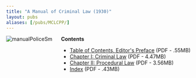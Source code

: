 ```yaml
---
title: "A Manual of Criminal Law (1930)"
layout: pubs
aliases: [/pubs/MCLCPP/]
---
```


<div class="columns">
  <div class="column is-one-quarter">
    <img src="/img/pub/MCLCPP/manualPoliceSm.jpg" alt="manualPoliceSm" />
  </div>
  <div class="column">
    <strong>Contents</strong>
    <ul>
      <li><a href="/img/pub/MCLCPP/MCLCPP.toc.pdf">Table of Contents, Editor's Preface</a>
      (PDF - .55MB)</li>
      <li><a href="/img/pub/MCLCPP/MCLCPP.01.pdf">Chapter I: Criminal Law</a>
      (PDF - 4.47MB)</li>
      <li><a href="/img/pub/MCLCPP/MCLCPP.02.pdf">Chapter II: Procedural Law</a>
      (PDF - 3.56MB)</li>
      <li><a href="not found">Index</a>
      (PDF - .43MB)</li>
    </ul>
  </div>
</div>